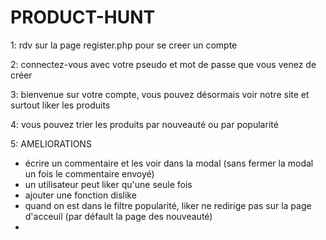 # PRODUCT-HUNT

1: rdv sur la page register.php pour se creer un compte

2: connectez-vous avec votre pseudo et mot de passe que vous venez de créer

3: bienvenue sur votre compte, vous pouvez désormais voir notre site et surtout liker les produits

4: vous pouvez trier les produits par nouveauté ou par popularité

5: AMELIORATIONS
- écrire un commentaire et les voir dans la modal (sans fermer la modal un fois le commentaire envoyé)
- un utilisateur peut liker qu'une seule fois 
- ajouter une fonction dislike
- quand on est dans le filtre popularité, liker ne redirige pas sur la page d'acceuil (par défault la page des nouveauté)
- 